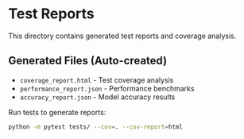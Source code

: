 # Test Reports

This directory contains generated test reports and coverage analysis.

## Generated Files (Auto-created)
- `coverage_report.html` - Test coverage analysis
- `performance_report.json` - Performance benchmarks  
- `accuracy_report.json` - Model accuracy results

Run tests to generate reports:
```bash
python -m pytest tests/ --cov=. --cov-report=html
```